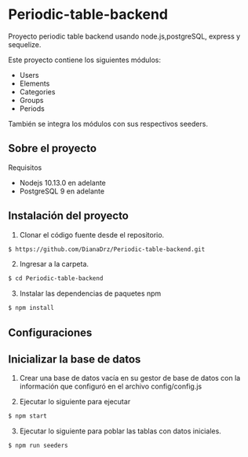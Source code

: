 # Periodic-table-backend
Proyecto periodic table backend  usando node.js,postgreSQL, express y sequelize.

Este proyecto contiene los siguientes módulos:

- Users
- Elements
- Categories
- Groups
- Periods

También se integra los módulos con sus respectivos seeders.

## Sobre el proyecto

Requisitos

  - Nodejs 10.13.0 en adelante
  - PostgreSQL 9 en adelante


## Instalación del proyecto

1. Clonar el código fuente desde el repositorio.

```sh
$ https://github.com/DianaDrz/Periodic-table-backend.git
```

2. Ingresar a la carpeta.

```sh
$ cd Periodic-table-backend
```

3. Instalar las dependencias de paquetes npm

```sh
$ npm install
```

## Configuraciones



## Inicializar la base de datos

1. Crear una base de datos vacía en su gestor de base de datos con la información que configuró en el archivo config/config.js

2. Ejecutar lo siguiente para ejecutar

```sh
$ npm start
```

3. Ejecutar lo siguiente para poblar las tablas con datos iniciales.


```sh
$ npm run seeders
```


